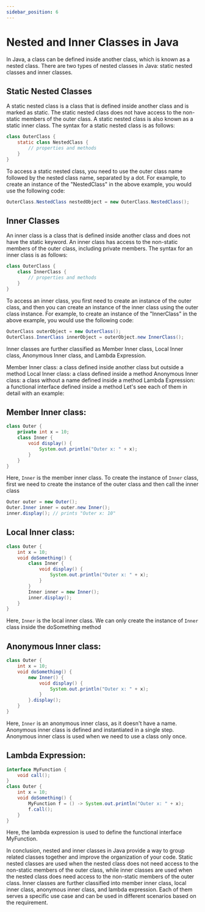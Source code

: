 ```yaml
---
sidebar_position: 6
---
```


# Nested and Inner Classes in Java

In Java, a class can be defined inside another class, which is known as a nested class. There are two types of nested classes in Java: static nested classes and inner classes.

## Static Nested Classes

A static nested class is a class that is defined inside another class and is marked as static. The static nested class does not have access to the non-static members of the outer class. A static nested class is also known as a static inner class. The syntax for a static nested class is as follows:

```java
class OuterClass {
    static class NestedClass {
        // properties and methods
    }
}
```

To access a static nested class, you need to use the outer class name followed by the nested class name, separated by a dot. For example, to create an instance of the "NestedClass" in the above example, you would use the following code:

```java
OuterClass.NestedClass nestedObject = new OuterClass.NestedClass();
```

## Inner Classes

An inner class is a class that is defined inside another class and does not have the static keyword. An inner class has access to the non-static members of the outer class, including private members. The syntax for an inner class is as follows:

```java
class OuterClass {
    class InnerClass {
        // properties and methods
    }
}
```

To access an inner class, you first need to create an instance of the outer class, and then you can create an instance of the inner class using the outer class instance. For example, to create an instance of the "InnerClass" in the above example, you would use the following code:

```java
OuterClass outerObject = new OuterClass();
OuterClass.InnerClass innerObject = outerObject.new InnerClass();
```

Inner classes are further classified as Member Inner class, Local Inner class, Anonymous Inner class, and Lambda Expression.

Member Inner class: a class defined inside another class but outside a method
Local Inner class: a class defined inside a method
Anonymous Inner class: a class without a name defined inside a method
Lambda Expression: a functional interface defined inside a method
Let's see each of them in detail with an example:

## Member Inner class:

```java
class Outer {
    private int x = 10;
    class Inner {
        void display() {
            System.out.println("Outer x: " + x);
        }
    }
}
```

Here, `Inner` is the member inner class. To create the instance of `Inner` class, first we need to create the instance of the outer class and then call the inner class

```java
Outer outer = new Outer();
Outer.Inner inner = outer.new Inner();
inner.display(); // prints "Outer x: 10"
```

## Local Inner class:

```java
class Outer {
    int x = 10;
    void doSomething() {
        class Inner {
            void display() {
                System.out.println("Outer x: " + x);
            }
        }
        Inner inner = new Inner();
        inner.display();
    }
}
```

Here, `Inner` is the local inner class. We can only create the instance of `Inner` class inside the doSomething method

## Anonymous Inner class:

```java
class Outer {
    int x = 10;
    void doSomething() {
        new Inner() {
            void display() {
                System.out.println("Outer x: " + x);
            }
        }.display();
    }
}
```

Here, `Inner` is an anonymous inner class, as it doesn't have a name. Anonymous inner class is defined and instantiated in a single step. Anonymous inner class is used when we need to use a class only once.

## Lambda Expression:

```java
interface MyFunction {
    void call();
}
class Outer {
    int x = 10;
    void doSomething() {
        MyFunction f = () -> System.out.println("Outer x: " + x);
        f.call();
    }
}
```

Here, the lambda expression is used to define the functional interface MyFunction.

In conclusion, nested and inner classes in Java provide a way to group related classes together and improve the organization of your code. Static nested classes are used when the nested class does not need access to the non-static members of the outer class, while inner classes are used when the nested class does need access to the non-static members of the outer class. Inner classes are further classified into member inner class, local inner class, anonymous inner class, and lambda expression. Each of them serves a specific use case and can be used in different scenarios based on the requirement.
